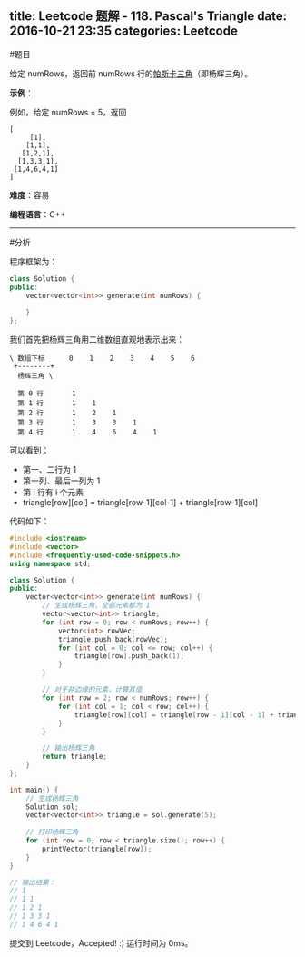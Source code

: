 title: Leetcode 题解 - 118. Pascal's Triangle
date: 2016-10-21 23:35
categories: Leetcode
---

#题目

给定 numRows，返回前 numRows 行的[帕斯卡三角](https://zh.wikipedia.org/wiki/%E6%9D%A8%E8%BE%89%E4%B8%89%E8%A7%92%E5%BD%A2)（即杨辉三角）。

<!-- more -->

**示例**：

例如，给定 numRows = 5，返回

    [
         [1],
        [1,1],
       [1,2,1],
      [1,3,3,1],
     [1,4,6,4,1]
    ]

**难度**：容易

**编程语言**：C++

---

#分析

程序框架为：

```cpp
class Solution {
public:
    vector<vector<int>> generate(int numRows) {
        
    }
};
```

我们首先把杨辉三角用二维数组直观地表示出来：

    \ 数组下标      0    1    2    3    4    5    6
     +--------+
      杨辉三角 \
    
      第 0 行       1
      第 1 行       1    1
      第 2 行       1    2    1
      第 3 行       1    3    3    1
      第 4 行       1    4    6    4    1

可以看到：

* 第一、二行为 1
* 第一列、最后一列为 1
* 第 i 行有 i 个元素
* triangle[row][col] = triangle[row-1][col-1] + triangle[row-1][col]

代码如下：

```cpp
#include <iostream>
#include <vector>
#include <frequently-used-code-snippets.h>
using namespace std;

class Solution {
public:
    vector<vector<int>> generate(int numRows) {
        // 生成杨辉三角，全部元素都为 1
        vector<vector<int>> triangle;
        for (int row = 0; row < numRows; row++) {
            vector<int> rowVec;
            triangle.push_back(rowVec);
            for (int col = 0; col <= row; col++) {
                triangle[row].push_back(1);
            }
        }

        // 对于非边缘的元素，计算其值
        for (int row = 2; row < numRows; row++) {
            for (int col = 1; col < row; col++) {
                triangle[row][col] = triangle[row - 1][col - 1] + triangle[row - 1][col];
            }
        }

        // 输出杨辉三角
        return triangle;
    }
};

int main() {
    // 生成杨辉三角
    Solution sol;
    vector<vector<int>> triangle = sol.generate(5);
    
    // 打印杨辉三角
    for (int row = 0; row < triangle.size(); row++) {
        printVector(triangle[row]);
    }
}

// 输出结果：
// 1
// 1 1
// 1 2 1
// 1 3 3 1
// 1 4 6 4 1
```

提交到 Leetcode，Accepted! :) 运行时间为 0ms。
